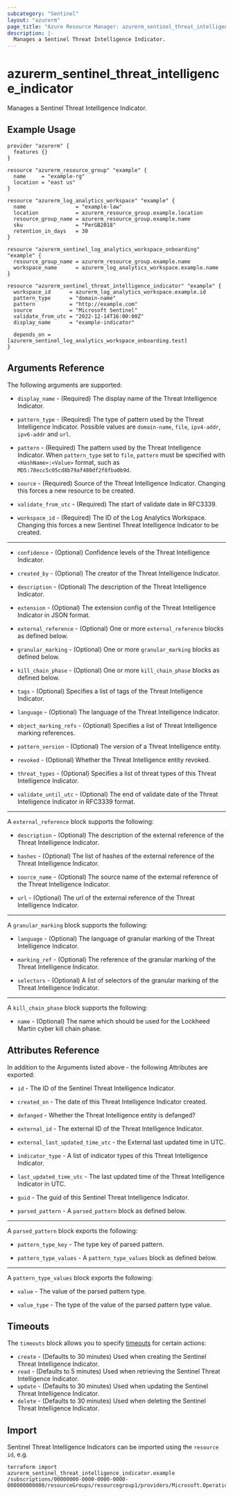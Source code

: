 ```yaml
---
subcategory: "Sentinel"
layout: "azurerm"
page_title: "Azure Resource Manager: azurerm_sentinel_threat_intelligence_indicator"
description: |-
  Manages a Sentinel Threat Intelligence Indicator.
---
```


# azurerm_sentinel_threat_intelligence_indicator

Manages a Sentinel Threat Intelligence Indicator.

## Example Usage

```hcl
provider "azurerm" {
  features {}
}

resource "azurerm_resource_group" "example" {
  name     = "example-rg"
  location = "east us"
}

resource "azurerm_log_analytics_workspace" "example" {
  name                = "example-law"
  location            = azurerm_resource_group.example.location
  resource_group_name = azurerm_resource_group.example.name
  sku                 = "PerGB2018"
  retention_in_days   = 30
}

resource "azurerm_sentinel_log_analytics_workspace_onboarding" "example" {
  resource_group_name = azurerm_resource_group.example.name
  workspace_name      = azurerm_log_analytics_workspace.example.name
}

resource "azurerm_sentinel_threat_intelligence_indicator" "example" {
  workspace_id      = azurerm_log_analytics_workspace.example.id
  pattern_type      = "domain-name"
  pattern           = "http://example.com"
  source            = "Microsoft Sentinel"
  validate_from_utc = "2022-12-14T16:00:00Z"
  display_name      = "example-indicator"

  depends_on = [azurerm_sentinel_log_analytics_workspace_onboarding.test]
}
```

## Arguments Reference

The following arguments are supported:

* `display_name` - (Required) The display name of the Threat Intelligence Indicator.

* `pattern_type` - (Required) The type of pattern used by the Threat Intelligence Indicator. Possible values are `domain-name`, `file`, `ipv4-addr`, `ipv6-addr` and `url`.

* `pattern` - (Required) The pattern used by the Threat Intelligence Indicator. When `pattern_type` set to `file`, `pattern` must be specified with `<HashName>:<Value>` format, such as `MD5:78ecc5c05cd8b79af480df2f8fba0b9d`.

* `source` - (Required) Source of the Threat Intelligence Indicator. Changing this forces a new resource to be created.

* `validate_from_utc` - (Required) The start of validate date in RFC3339.

* `workspace_id` - (Required) The ID of the Log Analytics Workspace. Changing this forces a new Sentinel Threat Intelligence Indicator to be created.

---

* `confidence` - (Optional) Confidence levels of the Threat Intelligence Indicator.

* `created_by` - (Optional) The creator of the Threat Intelligence Indicator.

* `description` - (Optional) The description of the Threat Intelligence Indicator.

* `extension` - (Optional) The extension config of the Threat Intelligence Indicator in JSON format.

* `external_reference` - (Optional) One or more `external_reference` blocks as defined below.

* `granular_marking` - (Optional) One or more `granular_marking` blocks as defined below.

* `kill_chain_phase` - (Optional) One or more `kill_chain_phase` blocks as defined below.

* `tags` - (Optional) Specifies a list of tags of the Threat Intelligence Indicator.

* `language` - (Optional) The language of the Threat Intelligence Indicator.

* `object_marking_refs` - (Optional) Specifies a list of Threat Intelligence marking references.

* `pattern_version` - (Optional) The version of a Threat Intelligence entity.

* `revoked` - (Optional) Whether the Threat Intelligence entity revoked.

* `threat_types` - (Optional) Specifies a list of threat types of this Threat Intelligence Indicator.

* `validate_until_utc` - (Optional) The end of validate date of the Threat Intelligence Indicator in RFC3339 format.

---

A `external_reference` block supports the following:

* `description` - (Optional) The description of the external reference of the Threat Intelligence Indicator.

* `hashes` - (Optional) The list of hashes of the external reference of the Threat Intelligence Indicator.

* `source_name` - (Optional) The source name of the external reference of the Threat Intelligence Indicator.

* `url` - (Optional) The url of the external reference of the Threat Intelligence Indicator.

---

A `granular_marking` block supports the following:

* `language` - (Optional) The language of granular marking of the Threat Intelligence Indicator.

* `marking_ref` - (Optional) The reference of the granular marking of the Threat Intelligence Indicator.

* `selectors` - (Optional) A list of selectors of the granular marking of the Threat Intelligence Indicator.

---

A `kill_chain_phase` block supports the following:

* `name` - (Optional) The name which should be used for the Lockheed Martin cyber kill chain phase.

## Attributes Reference

In addition to the Arguments listed above - the following Attributes are exported: 

* `id` - The ID of the Sentinel Threat Intelligence Indicator.

* `created_on` - The date of this Threat Intelligence Indicator created.

* `defanged` - Whether the Threat Intelligence entity is defanged?

* `external_id` - The external ID of the Threat Intelligence Indicator.

* `external_last_updated_time_utc` - the External last updated time in UTC.

* `indicator_type` - A list of indicator types of this Threat Intelligence Indicator.

* `last_updated_time_utc` - The last updated time of the Threat Intelligence Indicator in UTC.

* `guid` - The guid of this Sentinel Threat Intelligence Indicator.

* `parsed_pattern` - A `parsed_pattern` block as defined below.

---

A `parsed_pattern` block exports the following:

* `pattern_type_key` - The type key of parsed pattern.

* `pattern_type_values` - A `pattern_type_values` block as defined below.

---

A `pattern_type_values` block exports the following:

* `value` - The value of the parsed pattern type.

* `value_type` - The type of the value of the parsed pattern type value.

## Timeouts

The `timeouts` block allows you to specify [timeouts](https://www.terraform.io/language/resources/syntax#operation-timeouts) for certain actions:

* `create` - (Defaults to 30 minutes) Used when creating the Sentinel Threat Intelligence Indicator.
* `read` - (Defaults to 5 minutes) Used when retrieving the Sentinel Threat Intelligence Indicator.
* `update` - (Defaults to 30 minutes) Used when updating the Sentinel Threat Intelligence Indicator.
* `delete` - (Defaults to 30 minutes) Used when deleting the Sentinel Threat Intelligence Indicator.

## Import

Sentinel Threat Intelligence Indicators can be imported using the `resource id`, e.g.

```shell
terraform import azurerm_sentinel_threat_intelligence_indicator.example /subscriptions/00000000-0000-0000-0000-000000000000/resourceGroups/resourcegroup1/providers/Microsoft.OperationalInsights/workspaces/workspace1/providers/Microsoft.SecurityInsights/threatIntelligence/main/indicators/indicator1
```
